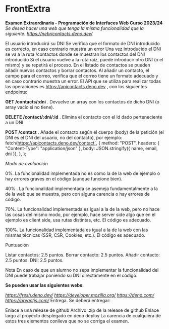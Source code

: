 # FrontExtra
**Examen Extraordinaria - Programación de Interfaces Web
Curso 2023/24**
*Se desea hacer una web que tenga la misma funcionalidad que la siguiente: https://nebricontacts.deno.dev/*

El usuario introducirá su DNI
Se verifica que el formato de DNI introducido es correcto, en caso contrario muestra un error
Una vez introducido el DNI se va a la ruta /contactos donde se muestran los contactos del DNI introducido
Si el usuario vuelve a la ruta raíz, puede introducir otro DNI (o el mismo) y se repetirá el proceso.
En el listado de contactos se pueden añadir nuevos contactos y borrar contactos.
Al añadir un contacto, el campo para el correo, verifica que el correo tiene un formato adecuado y en caso contrario muestra un error.
El API que se utiliza para realizar todas las operaciones es https://apicontacts.deno.dev , con los siguientes endpoints:

**GET /contacts/:dni** . Devuelve un array con los contactos de dicho DNI (o array vacío si no tiene).

**DELETE /contact/:dni/:id** . Elimina el contacto con el id dado perteneciente a un DNI

**POST /contact** . Añade el contacto según el cuerpo (body) de la petición (el DNI es el DNI del usuario, no del contacto), por ejemplo:
fetch(https://apicontacts.deno.dev/contact`,
     {
       method: "POST",
       headers: { "Content-Type": "application/json" },
       body: JSON.stringify({ name, email, dni }),
     },
   );
   
*Modo de evaluación*

0%. La funcionalidad implementada no es como la de la web de ejemplo o hay errores graves en el código (aunque funcione bien).

40% . La funcionalidad implementada se asemeja fundamentalmente a la de la web que se muestra, pero con alguna carencia o hay errores de código.

70%. La funcionalidad implementada es igual a la de la web, pero no hace las cosas del mismo modo, por ejemplo, hace server side algo que en el ejemplo es client side, usa rutas distintas, etc. El código es adecuado.

100%. La funcionalidad implementada es igual a la de la web con las mismas técnicas (SSR, CSR, Cookies, etc.). El código es adecuado.

Puntuación

Listar contactos: 2.5 puntos.
Borrar contacto: 2.5 puntos.
Añadir contacto: 2.5 puntos.
DNI: 2.5 puntos.

Nota
En caso de que un alumno no sepa implementar la funcionalidad del DNI puede trabajar poniendo su DNI directamente en el código.

**Se pueden usar las siguientes webs:**

*https://fresh.deno.dev/
https://developer.mozilla.org/
https://deno.com/
https://preactjs.com/*
Entrega.
Se deberá entregar:

Enlace a una release de github
Archivo .zip de la release de github
Enlace largo al proyecto desplegado en deno deploy
La carencia de cualquiera de estos tres elementos conlleva que no se corriga el examen.
